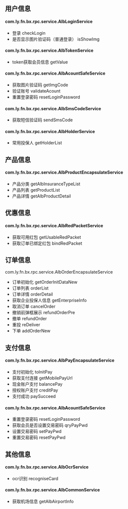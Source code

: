 ## 用户信息

#### com.ly.fn.bx.rpc.service.AlbLoginService
- 登录 checkLogin
- 是否显示图片验证码（普通登录） isShowImg

#### com.ly.fn.bx.rpc.service.AlbTokenService
- token获取会员信息 getValue

#### com.ly.fn.bx.rpc.service.AlbAcountSafeService
- 获取图片验证码 getImgCode
- 验证账号 validateAcount
- 重置登录密码 resetLoginPassword

#### com.ly.fn.bx.rpc.service.AlbSmsCodeService
- 获取短信验证码 sendSmsCode

#### com.ly.fn.bx.rpc.service.AlbHolderService
- 常用投保人 getHolderList


## 产品信息
#### com.ly.fn.bx.rpc.service.AlbProductEncapsulateService
- 产品分类 getAlbInsuranceTypeList
- 产品列表 getProductList
- 产品详情 getAlbProductDetail


## 优惠信息
#### com.ly.fn.bx.rpc.service.AlbRedPacketService
- 获取可用红包 getUsableRedPacket
- 获取订单已绑定红包 bindRedPacket


## 订单信息
com.ly.fn.bx.rpc.service.AlbOrderEncapsulateService
- 订单初始化 getOrderInitDataNew
- 订单列表 orderList
- 订单详情 orderDetail
- 获取企业投保人信息 getEnterpriseInfo
- 取消订单 cancelOrder
- 撤销前弹框展示 refundOrderPre
- 撤单 refundOrder
- 重投 reDeliver
- 下单 addOrderNew


## 支付信息
#### com.ly.fn.bx.rpc.service.AlbPayEncapsulateService
- 支付初始化 toInitPay
- 获取支付连接 getMobilePayUrl
- 现金账户支付 balancePay
- 授权账户支付 creditPay
- 支付成功 paySucceed

#### com.ly.fn.bx.rpc.service.AlbAcountSafeService
- 重置登录密码 resetLoginPassword
- 获取会员是否设置交易密码 qryPayPwd
- 设置交易密码 setPayPwd
- 重置交易密码 resetPayPwd


## 其他信息
#### com.ly.fn.bx.rpc.service.AlbOcrService
- ocr识别 recogniseCard

#### com.ly.fn.bx.rpc.service.AlbCommonService
- 获取机场信息 getAlbAirportInfo


